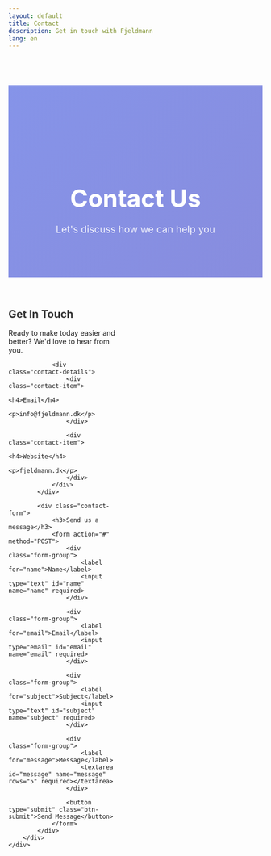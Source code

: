 ```yaml
---
layout: default
title: Contact
description: Get in touch with Fjeldmann
lang: en
---
```


<div class="page-header">
    <div class="container">
        <h1>Contact Us</h1>
        <p>Let's discuss how we can help you</p>
    </div>
</div>

<div class="content-section">
    <div class="container">
        <div class="contact-content">
            <div class="contact-info">
                <h2>Get In Touch</h2>
                <p>Ready to make today easier and better? We'd love to hear from you.</p>
                
                <div class="contact-details">
                    <div class="contact-item">
                        <h4>Email</h4>
                        <p>info@fjeldmann.dk</p>
                    </div>
                    
                    <div class="contact-item">
                        <h4>Website</h4>
                        <p>fjeldmann.dk</p>
                    </div>
                </div>
            </div>
            
            <div class="contact-form">
                <h3>Send us a message</h3>
                <form action="#" method="POST">
                    <div class="form-group">
                        <label for="name">Name</label>
                        <input type="text" id="name" name="name" required>
                    </div>
                    
                    <div class="form-group">
                        <label for="email">Email</label>
                        <input type="email" id="email" name="email" required>
                    </div>
                    
                    <div class="form-group">
                        <label for="subject">Subject</label>
                        <input type="text" id="subject" name="subject" required>
                    </div>
                    
                    <div class="form-group">
                        <label for="message">Message</label>
                        <textarea id="message" name="message" rows="5" required></textarea>
                    </div>
                    
                    <button type="submit" class="btn-submit">Send Message</button>
                </form>
            </div>
        </div>
    </div>
</div>

<style>
.page-header {
    background: linear-gradient(135deg, rgba(102, 126, 234, 0.8) 0%, rgba(118, 75, 162, 0.8) 100%), url('{{ "/assets/images/slide3.jpg" | relative_url }}');
    background-size: cover;
    background-position: center;
    background-attachment: fixed;
    color: white;
    padding: 8rem 2rem 4rem;
    text-align: center;
    margin-top: 70px;
}

.page-header h1 {
    font-size: 3rem;
    margin-bottom: 1rem;
}

.page-header p {
    font-size: 1.2rem;
    opacity: 0.9;
}

.contact-content {
    display: grid;
    grid-template-columns: 1fr 1fr;
    gap: 4rem;
    margin-top: 2rem;
}

.contact-info h2 {
    color: #333;
    margin-bottom: 1rem;
}

.contact-details {
    margin-top: 2rem;
}

.contact-item {
    margin-bottom: 1.5rem;
}

.contact-item h4 {
    color: #667eea;
    margin-bottom: 0.5rem;
}

.contact-form {
    background: #f8f9fa;
    padding: 2rem;
    border-radius: 10px;
}

.contact-form h3 {
    color: #333;
    margin-bottom: 1.5rem;
}

.form-group {
    margin-bottom: 1.5rem;
}

.form-group label {
    display: block;
    margin-bottom: 0.5rem;
    color: #333;
    font-weight: 500;
}

.form-group input,
.form-group textarea {
    width: 100%;
    padding: 0.75rem;
    border: 1px solid #ddd;
    border-radius: 5px;
    font-size: 1rem;
    transition: border-color 0.3s ease;
}

.form-group input:focus,
.form-group textarea:focus {
    outline: none;
    border-color: #667eea;
}

.btn-submit {
    background: #667eea;
    color: white;
    padding: 0.75rem 2rem;
    border: none;
    border-radius: 5px;
    font-size: 1rem;
    cursor: pointer;
    transition: background 0.3s ease;
}

.btn-submit:hover {
    background: #5a6fd8;
}

@media screen and (max-width: 768px) {
    .contact-content {
        grid-template-columns: 1fr;
        gap: 2rem;
    }
}
</style>
